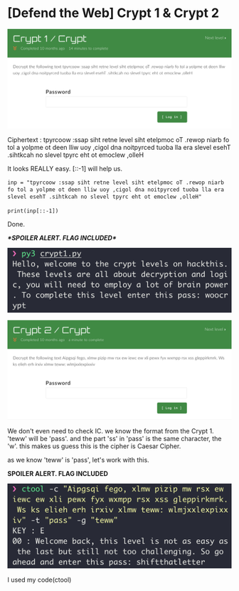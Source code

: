 # [Defend the Web] Crypt 1 & Crypt 2

![download](https://github.com/lsh745/CTF/blob/master/Defend%20The%20Web/pic/download.png)

Ciphertext : tpyrcoow :ssap siht retne level siht etelpmoc oT .rewop niarb fo tol a yolpme ot deen lliw uoy ,cigol dna noitpyrced tuoba lla era slevel esehT .sihtkcah no slevel tpyrc eht ot emoclew ,olleH

 

It looks REALLY easy. [::-1] will help us.

 

```
inp = "tpyrcoow :ssap siht retne level siht etelpmoc oT .rewop niarb fo tol a yolpme ot deen lliw uoy ,cigol dna noitpyrced tuoba lla era slevel esehT .sihtkcah no slevel tpyrc eht ot emoclew ,olleH"

print(inp[::-1])
```

Done.

 

***\*SPOILER ALERT. FLAG INCLUDED\****

![download](https://github.com/lsh745/CTF/blob/master/Defend%20The%20Web/pic/download%20(1).png)



![download](https://github.com/lsh745/CTF/blob/master/Defend%20The%20Web/pic/download%20(2).png)

We don't even need to check IC. we know the format from the Crypt 1. 'teww' will be 'pass'. and the part 'ss' in 'pass' is the same character, the 'w'. this makes us guess this is the cipher is Caesar Cipher.

as we know 'teww' is 'pass', let's work with this. 

 

**SPOILER ALERT. FLAG INCLUDED**

![download](https://github.com/lsh745/CTF/blob/master/Defend%20The%20Web/pic/download%20(3).png)

I used my code(ctool)

